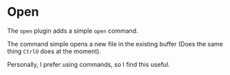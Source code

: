 # Open
The `open` plugin adds a simple `open` command. 

The command simple opens a new file in the existing buffer (Does the same thing `CtrlO` does at the moment).

Personally, I prefer using commands, so I find this useful.